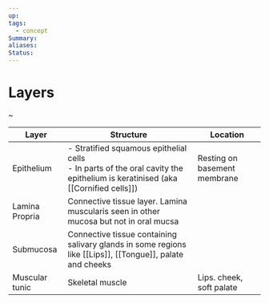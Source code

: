 ```yaml
---
up: 
tags:
  - concept
Summary: 
aliases: 
Status:
---
```

# Layers
~

| Layer          | Structure                                                                                                                       | Location                     |
| -------------- | ------------------------------------------------------------------------------------------------------------------------------- | ---------------------------- |
| Epithelium     | - Stratified squamous epithelial cells<br>- In parts of the oral cavity the epithelium is keratinised (aka [[Cornified cells]]) | Resting on basement membrane |
| Lamina Propria | Connective tissue layer. Lamina muscularis seen in other mucosa but not in oral mucsa                                           |                              |
| Submucosa      | Connective tissue containing salivary glands in some regions like [[Lips]], [[Tongue]], palate and cheeks                       |                              |
| Muscular tunic | Skeletal muscle                                                                                                                 | Lips. cheek, soft palate     |
